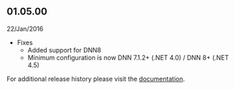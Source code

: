 
## 01.05.00

22/Jan/2016


* Fixes
	* Added support for DNN8
    * Minimum configuration is now DNN 7.1.2+ (.NET 4.0) / DNN 8+ (.NET 4.5)


For additional release history please visit the [documentation](http://docs.dnnstuff.com/pages/injectanything).
